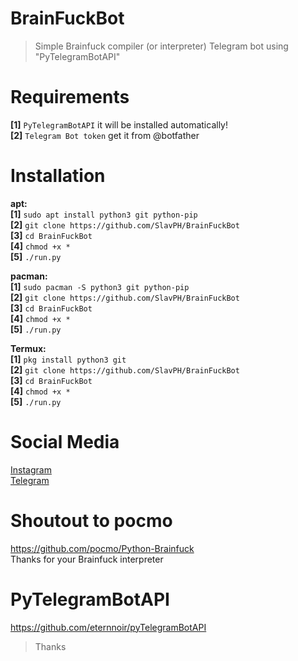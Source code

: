 # BrainFuckBot
>Simple Brainfuck compiler (or interpreter) Telegram bot using "PyTelegramBotAPI" 

# Requirements              
**[1]** `PyTelegramBotAPI` it will be installed automatically!                          
**[2]** `Telegram Bot token` get it from @botfather

# Installation                    
**apt:**                                  
**[1]** `sudo apt install python3 git python-pip`                               
**[2]** `git clone https://github.com/SlavPH/BrainFuckBot`                             
**[3]** `cd BrainFuckBot`               
**[4]** `chmod +x *`                  
**[5]** `./run.py`                                            

**pacman:**                             
**[1]** `sudo pacman -S python3 git python-pip`                               
**[2]** `git clone https://github.com/SlavPH/BrainFuckBot`                             
**[3]** `cd BrainFuckBot`               
**[4]** `chmod +x *`                  
**[5]** `./run.py`                                            
                            

**Termux:**                    
**[1]** `pkg install python3 git`                               
**[2]** `git clone https://github.com/SlavPH/BrainFuckBot`                             
**[3]** `cd BrainFuckBot`               
**[4]** `chmod +x *`                  
**[5]** `./run.py`                                        

# Social Media
[Instagram](https://instagram.com/theslavph)                                                 
[Telegram](https://telegram.me/slavph)                                     


# Shoutout to pocmo                           
https://github.com/pocmo/Python-Brainfuck                                        
Thanks for your Brainfuck interpreter                                        

# PyTelegramBotAPI                        
https://github.com/eternnoir/pyTelegramBotAPI 

> Thanks 
